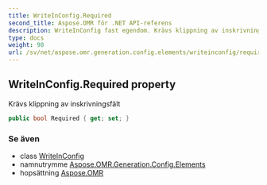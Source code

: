 ```yaml
---
title: WriteInConfig.Required
second_title: Aspose.OMR för .NET API-referens
description: WriteInConfig fast egendom. Krävs klippning av inskrivningsfält
type: docs
weight: 90
url: /sv/net/aspose.omr.generation.config.elements/writeinconfig/required/
---
```

## WriteInConfig.Required property

Krävs klippning av inskrivningsfält

```csharp
public bool Required { get; set; }
```

### Se även

* class [WriteInConfig](../)
* namnutrymme [Aspose.OMR.Generation.Config.Elements](../../writeinconfig/)
* hopsättning [Aspose.OMR](../../../)


